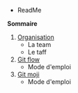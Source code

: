 * ReadMe

**Sommaire**

1. [Organisation](./organisation.md)
    * La team
    * Le taff
2. [Git flow](./gitFlow.md)
    * Mode d'emploi
3. [Git moji](./Gitmoji.md)
    * Mode d'emploi